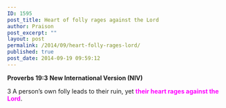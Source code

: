 ```yaml
---
ID: 1595
post_title: Heart of folly rages against the Lord
author: Praison
post_excerpt: ""
layout: post
permalink: /2014/09/heart-folly-rages-lord/
published: true
post_date: 2014-09-19 09:59:12
---
```

<strong>Proverbs 19:3</strong>
<strong> New International Version (NIV)</strong>

3 A person’s own folly leads to their ruin,
yet <span style="color: #ff00ff;"><strong>their heart rages against the Lord</strong></span>.